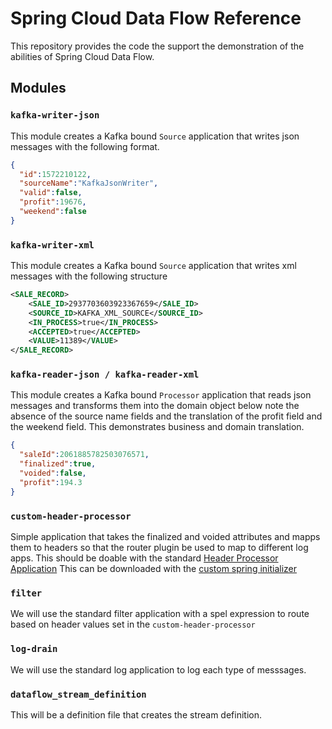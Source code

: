 # Spring Cloud Data Flow Reference

This repository provides the code the support the demonstration of the abilities of Spring Cloud Data Flow.

## Modules

### `kafka-writer-json`
This module creates a Kafka bound `Source` application that writes json messages with the following format. 
```json
{
  "id":1572210122,
  "sourceName":"KafkaJsonWriter",
  "valid":false,
  "profit":19676,
  "weekend":false
}
```

### `kafka-writer-xml`
This module creates a Kafka bound `Source` application that writes xml messages with the following structure
```xml
<SALE_RECORD>
    <SALE_ID>2937703603923367659</SALE_ID>
    <SOURCE_ID>KAFKA_XML_SOURCE</SOURCE_ID>
    <IN_PROCESS>true</IN_PROCESS>
    <ACCEPTED>true</ACCEPTED>
    <VALUE>11389</VALUE>
</SALE_RECORD>
```

### `kafka-reader-json / kafka-reader-xml`
This module creates a Kafka bound `Processor` application that reads json messages and transforms them into the domain
object below note the absence of the source name fields and the translation of the profit field and the weekend field. 
This demonstrates business and domain translation.

```json
{
  "saleId":2061885782503076571,
  "finalized":true,
  "voided":false,
  "profit":194.3
}
```

### `custom-header-processor`
Simple application that takes the finalized and voided attributes and mapps them to headers so that the router plugin 
be used to map to different log apps. 
This should be doable with the standard [Header Processor Application](https://docs.spring.io/spring-cloud-stream-app-starters/docs/Einstein.SR3/reference/htmlsingle/#spring-cloud-stream-modules-header-enricher-processor)
This can be downloaded with the [custom spring initializer](https://start-scs.cfapps.io/)

### `filter`
We will use the standard filter application with a spel expression to route based on header values set in the `custom-header-processor`

### `log-drain`
We will use the standard log application to log each type of messsages.

### `dataflow_stream_definition`
This will be a definition file that creates the stream definition. 

